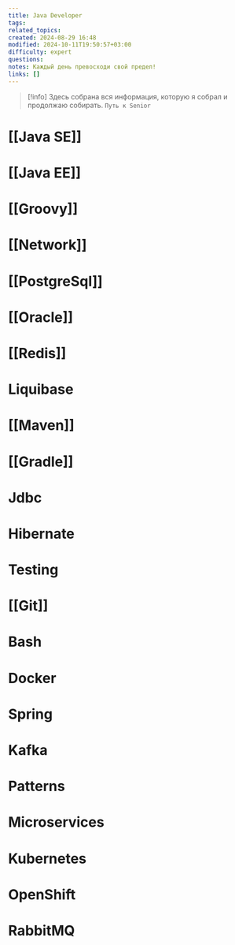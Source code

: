 ```yaml
---
title: Java Developer
tags: 
related_topics: 
created: 2024-08-29 16:48
modified: 2024-10-11T19:50:57+03:00
difficulty: expert
questions: 
notes: Каждый день превосходи свой предел!
links: []
---
```



> [!info] Здесь собрана вся информация, которую я собрал и продолжаю собирать. 
> `Путь к Senior` 

# [[Java SE]]
# [[Java EE]]
# [[Groovy]]

# [[Network]]
# [[PostgreSql]]
# [[Oracle]]
# [[Redis]]
# Liquibase
# [[Maven]]
# [[Gradle]]
# Jdbc
# Hibernate
# Testing
# [[Git]]
# Bash
# Docker
# Spring 
# Kafka
# Patterns
# Microservices
# Kubernetes
# OpenShift
# RabbitMQ

